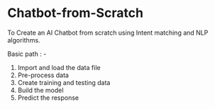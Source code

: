 # Chatbot-from-Scratch
To Create an AI Chatbot from scratch using Intent matching and NLP algorithms.

Basic path : -

1. Import and load the data file 
2. Pre-process data 
3. Create training and testing data 
4. Build the model 
5. Predict the response
